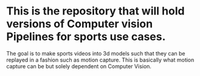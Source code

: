 # This is the repository that will hold versions of Computer vision Pipelines for sports use cases.
The goal is to make sports videos into 3d models such that they can be replayed in a fashion such as motion capture. 
This is basically what motion capture can be but solely dependent on Computer Vision.
